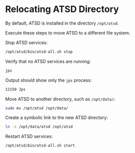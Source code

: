 # Relocating ATSD Directory

By default, ATSD is installed in the directory `/opt/atsd`.

Execute these steps to move ATSD to a different file system.

Stop ATSD services:

```sh
/opt/atsd/bin/atsd-all.sh stop
```

Verify that no ATSD services are running:

```sh
jps
```

Output should show only the `jps` process:

```txt
12150 Jps
```

Move ATSD to another directory, such as `/opt/data/`:

```sh
sudo mv /opt/atsd /opt/data/
```

Create a symbolic link to the new ATSD directory:

```sh
ln -s /opt/data/atsd /opt/atsd
```

Restart ATSD services:

```sh
/opt/atsd/bin/atsd-all.sh start
```
